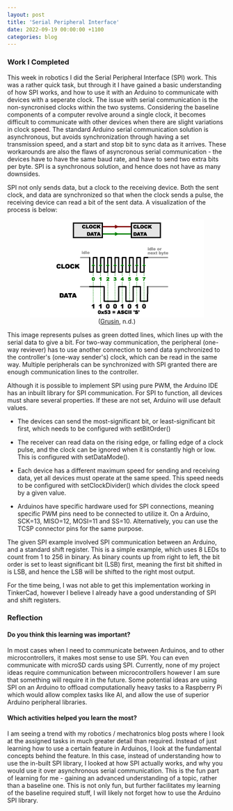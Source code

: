 ```yaml
---
layout: post
title: 'Serial Peripheral Interface'
date: 2022-09-19 00:00:00 +1100
categories: blog
---
```


### Work I Completed

This week in robotics I did the Serial Peripheral Interface (SPI) work. This was a rather quick task, but through it I have gained a basic understanding of how SPI works, and how to use it with an Arduino to communicate with devices with a seperate clock. The issue with serial communication is the non-syncronised clocks within the two systems. Considering the baseline components of a computer revolve around a single clock, it becomes difficult to communicate with other devices when there are slight variations in clock speed. The standard Arduino serial communication solution is asynchronous, but avoids synchronization through having a set transmission speed, and a start and stop bit to sync data as it arrives. These workarounds are also the flaws of asyncronous serial communication - the devices have to have the same baud rate, and have to send two extra bits per byte. SPI is a synchronous solution, and hence does not have as many downsides.

SPI not only sends data, but a clock to the receiving device. Both the sent clock, and data are synchronized so that when the clock sends a pulse, the receiving device can read a bit of the sent data. A visualization of the process is below:

<figure style="text-align: center;">
<img src="/assets/SPI/SPI_Visualization.png" style="display: block; margin: 0 auto;">
<figcaption>(<a href="https://learn.sparkfun.com/tutorials/serial-peripheral-interface-spi/all">Grusin</a>, n.d.)</figcaption>
</figure>

This image represents pulses as green dotted lines, which lines up with the serial data to give a bit. For two-way communication, the peripheral (one-way reviever) has to use another connection to send data synchronized to the controller's (one-way sender's) clock, which can be read in the same way. Multiple peripherals can be synchronized with SPI granted there are enough communication lines to the controller.

Although it is possible to implement SPI using pure PWM, the Arduino IDE has an inbuilt library for SPI communication. For SPI to function, all devices must share several properties. If these are not set, Arduino will use default values.

* The devices can send the most-significant bit, or least-significant bit first, which needs to be configured with setBitOrder()

* The receiver can read data on the rising edge, or falling edge of a clock pulse, and the clock can be ignored when it is constantly high or low. This is configured with setDataMode().

* Each device has a different maximum speed for sending and receiving data, yet all devices must operate at the same speed. This speed needs to be configured with setClockDivider() which divides the clock speed by a given value.

* Arduinos have specific hardware used for SPI connections, meaning specific PWM pins need to be connected to utilize it. On a Arduino, SCK=13, MISO=12, MOSI=11 and SS=10. Alternatively, you can use the TCSP connector pins for the same purpose.

The given SPI example involved SPI communication between an Arduino, and a standard shift register. This is a simple example, which uses 8 LEDs to count from 1 to 256 in binary. As binary counts up from right to left, the bit order is set to least significant bit (LSB) first, meaning the first bit shifted in is LSB, and hence the LSB will be shifted to the right most output. 

For the time being, I was not able to get this implementation working in TinkerCad, however I believe I already have a good understanding of SPI and shift registers.

### Reflection

#### Do you think this learning was important?

In most cases when I need to communicate between Arduinos, and to other microcontrollers, it makes most sense to use SPI. You can even communicate with microSD cards using SPI. Currently, none of my project ideas require communication between microcontrollers however I am sure that something will require it in the future. Some potential ideas are using SPI on an Arduino to offload computationally heavy tasks to a Raspberry Pi which would allow complex tasks like AI, and allow the use of superior Arduino peripheral libraries.

#### Which activities helped you learn the most?

I am seeing a trend with my robotics / mechatronics blog posts where I look at the assigned tasks in much greater detail than required. Instead of just learning how to use a certain feature in Arduinos, I look at the fundamental concepts behind the feature. In this case, instead of understanding how to use the in-built SPI library, I looked at how SPI actually works, and why you would use it over asynchronous serial communication. This is the fun part of learning for me - gaining an advanced understanding of a topic, rather than a baseline one. This is not only fun, but further facilitates my learning of the baseline required stuff, I will likely not forget how to use the Arduino SPI library. 